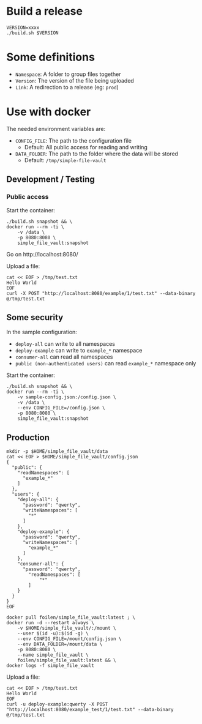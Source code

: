 # Build a release

```
VERSION=xxxx
./build.sh $VERSION
```

# Some definitions

- `Namespace`: A folder to group files together
- `Version`: The version of the file being uploaded
- `Link`: A redirection to a release (eg: `prod`)

# Use with docker

The needed environment variables are:
- `CONFIG_FILE`: The path to the configuration file
  - Default: All public access for reading and writing
- `DATA_FOLDER`: The path to the folder where the data will be stored
  - Default: `/tmp/simple-file-vault`

## Development / Testing

### Public access

Start the container:
```
./build.sh snapshot && \
docker run --rm -ti \
    -v /data \
    -p 8080:8080 \
    simple_file_vault:snapshot
```

Go on http://localhost:8080/

Upload a file:
```
cat << EOF > /tmp/test.txt
Hello World
EOF
curl -X POST "http://localhost:8080/example/1/test.txt" --data-binary @/tmp/test.txt
```

## Some security

In the sample configuration:
- `deploy-all` can write to all namespaces
- `deploy-example` can write to `example_*` namespace
- `consumer-all` can read all namespaces
- `public (non-authenticated users)` can read `example_*` namespace only

Start the container:
```
./build.sh snapshot && \
docker run --rm -ti \
    -v sample-config.json:/config.json \
    -v /data \
    --env CONFIG_FILE=/config.json \
    -p 8080:8080 \
    simple_file_vault:snapshot
```

## Production

```
mkdir -p $HOME/simple_file_vault/data
cat << EOF > $HOME/simple_file_vault/config.json
{
  "public": {
    "readNamespaces": [
      "example_*"
    ]
  },
  "users": {
    "deploy-all": {
      "password": "qwerty",
      "writeNamespaces": [
        "*"
      ]
    },
    "deploy-example": {
      "password": "qwerty",
      "writeNamespaces": [
        "example_*"
      ]
    },
    "consumer-all": {
      "password": "qwerty",
        "readNamespaces": [
            "*"
        ]
    }
  }
}
EOF

docker pull foilen/simple_file_vault:latest ; \
docker run -d --restart always \
    -v $HOME/simple_file_vault/:/mount \
    --user $(id -u):$(id -g) \
    --env CONFIG_FILE=/mount/config.json \
    --env DATA_FOLDER=/mount/data \
    -p 8080:8080 \
    --name simple_file_vault \
    foilen/simple_file_vault:latest && \
docker logs -f simple_file_vault
```

Upload a file:
```
cat << EOF > /tmp/test.txt
Hello World
EOF
curl -u deploy-example:qwerty -X POST "http://localhost:8080/example_test/1/test.txt" --data-binary @/tmp/test.txt
```
